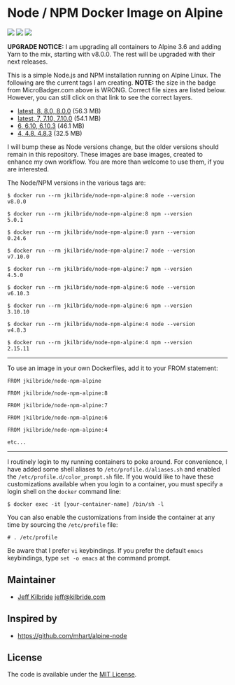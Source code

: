 # Node / NPM Docker Image on Alpine

[![](https://images.microbadger.com/badges/image/jkilbride/node-npm-alpine.svg)](http://microbadger.com/images/jkilbride/node-npm-alpine "Get your own image badge on microbadger.com") [![](https://images.microbadger.com/badges/version/jkilbride/node-npm-alpine.svg)](http://microbadger.com/images/jkilbride/node-npm-alpine "Get your own version badge on microbadger.com") [![](https://images.microbadger.com/badges/license/jkilbride/node-npm-alpine.svg)](http://microbadger.com/images/jkilbride/node-npm-alpine "Get your own license badge on microbadger.com")

**UPGRADE NOTICE:** I am upgrading all containers to Alpine 3.6 and adding Yarn to the mix, starting with v8.0.0. The rest will be upgraded with their next releases.

This is a simple Node.js and NPM installation running on Alpine Linux. The following are the current tags I am creating. **NOTE:** the size in the badge from MicroBadger.com above is WRONG. Correct file sizes are listed below. However, you can still click on that link to see the correct layers.

- [latest, 8, 8.0, 8.0.0](https://github.com/jeff-kilbride/node-npm-alpine/blob/8/Dockerfile) (56.3 MB)
- [latest, 7, 7.10, 7.10.0](https://github.com/jeff-kilbride/node-npm-alpine/blob/7/Dockerfile) (54.1 MB)
- [6, 6.10, 6.10.3](https://github.com/jeff-kilbride/node-npm-alpine/blob/6/Dockerfile) (46.1 MB)
- [4, 4.8, 4.8.3](https://github.com/jeff-kilbride/node-npm-alpine/blob/4/Dockerfile) (32.5 MB)

I will bump these as Node versions change, but the older versions should remain in this repository. These images are base images, created to enhance my own workflow. You are more than welcome to use them, if you are interested.

The Node/NPM versions in the various tags are:

```
$ docker run --rm jkilbride/node-npm-alpine:8 node --version
v8.0.0

$ docker run --rm jkilbride/node-npm-alpine:8 npm --version
5.0.1

$ docker run --rm jkilbride/node-npm-alpine:8 yarn --version
0.24.6

$ docker run --rm jkilbride/node-npm-alpine:7 node --version
v7.10.0

$ docker run --rm jkilbride/node-npm-alpine:7 npm --version
4.5.0

$ docker run --rm jkilbride/node-npm-alpine:6 node --version
v6.10.3

$ docker run --rm jkilbride/node-npm-alpine:6 npm --version
3.10.10

$ docker run --rm jkilbride/node-npm-alpine:4 node --version
v4.8.3

$ docker run --rm jkilbride/node-npm-alpine:4 npm --version
2.15.11
```
---

To use an image in your own Dockerfiles, add it to your FROM statement:

```
FROM jkilbride/node-npm-alpine

FROM jkilbride/node-npm-alpine:8

FROM jkilbride/node-npm-alpine:7

FROM jkilbride/node-npm-alpine:6

FROM jkilbride/node-npm-alpine:4

etc...
```

---

I routinely login to my running containers to poke around. For convenience, I have added some shell aliases to `/etc/profile.d/aliases.sh` and enabled the `/etc/profile.d/color_prompt.sh` file. If you would like to have these customizations available when you login to a container, you must specify a login shell on the `docker` command line:

```
$ docker exec -it [your-container-name] /bin/sh -l
```

You can also enable the customizations from inside the container at any time by sourcing the `/etc/profile` file:

```
# . /etc/profile
```

Be aware that I prefer `vi` keybindings. If you prefer the default `emacs` keybindings, type `set -o emacs` at the command prompt.

## Maintainer

- [Jeff Kilbride](https://github.com/jeff-kilbride) jeff@kilbride.com

## Inspired by

- <https://github.com/mhart/alpine-node>

## License

The code is available under the [MIT License](/LICENSE).
